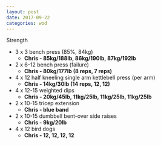 ```yaml
---
layout: post
date: 2017-09-22
categories: wod
---
```


Strength
- 3 x 3 bench press (85%, 84kg)
  - **Chris - <span>85kg/188lb, 86kg/190lb, 87kg/192lb</span>**
- 2 x 6-12 bench press (failure)
  - **Chris - <span>80kg/177lb (8 reps, 7 reps)</span>**
- 4 x 12 half kneeling single arm kettlebell press (per arm)
  - **Chris - <span>14kg/30lb (14 reps, 12, 12)</span>**
- 4 x 12-15 weighted dips
  - **Chris - <span>20kg/45lb, 11kg/25lb, 11kg/25lb, 11kg/25lb</span>**
- 2 x 10-15 tricep extension
  - **Chris - <span>blue band</span>**
- 2 x 10-15 dumbbell bent-over side raises
  - **Chris - <span>9kg/20lb</span>**
- 4 x 12 bird dogs
  - **Chris - <span>12, 12, 12, 12</span>**
